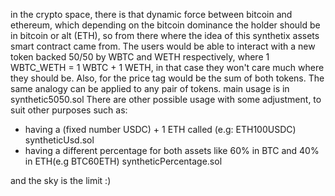 
in the crypto space, there is that dynamic force between bitcoin and ethereum, which depending on the bitcoin dominance the holder should be in bitcoin or alt (ETH),
so from there where the idea of this synthetix assets smart contract came from. The users would be able to interact with a new token backed 50/50 by WBTC and WETH 
respectively, where 1 WBTC_WETH = 1 WBTC + 1 WETH, in that case they won't care much where they should be. Also, for the price tag would be the sum of both tokens.
The same analogy can be applied to any pair of tokens.
main usage is in synthetic5050.sol
There are other possible usage with some adjustment, to suit other purposes such as:
- having a (fixed number USDC) + 1 ETH called (e.g: ETH100USDC) syntheticUsd.sol
- having a different percentage for both assets like 60% in BTC and 40% in ETH(e.g BTC60ETH) syntheticPercentage.sol

and the sky is the limit :)
